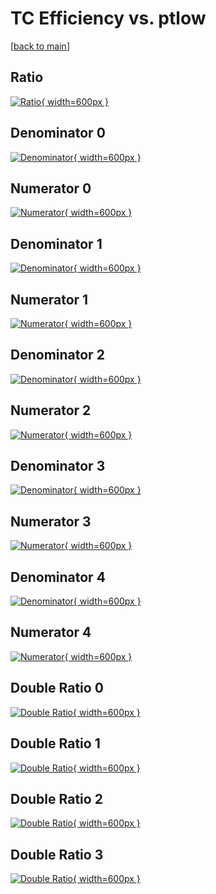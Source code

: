 # TC Efficiency vs. ptlow

[[back to main](./)]



## Ratio

[![Ratio](../mtv/var/TC_vtr_11_-1_eff_ptlow.png){ width=600px }](../mtv/var/TC_vtr_11_-1_eff_ptlow.pdf)

## Denominator 0

[![Denominator](../mtv/den/TC_vtr_11_-1_eff_ptlow_den0.png){ width=600px }](../mtv/den/TC_vtr_11_-1_eff_ptlow_den0.pdf)

## Numerator 0

[![Numerator](../mtv/num/TC_vtr_11_-1_eff_ptlow_num0.png){ width=600px }](../mtv/num/TC_vtr_11_-1_eff_ptlow_num0.pdf)

## Denominator 1

[![Denominator](../mtv/den/TC_vtr_11_-1_eff_ptlow_den1.png){ width=600px }](../mtv/den/TC_vtr_11_-1_eff_ptlow_den1.pdf)

## Numerator 1

[![Numerator](../mtv/num/TC_vtr_11_-1_eff_ptlow_num1.png){ width=600px }](../mtv/num/TC_vtr_11_-1_eff_ptlow_num1.pdf)

## Denominator 2

[![Denominator](../mtv/den/TC_vtr_11_-1_eff_ptlow_den2.png){ width=600px }](../mtv/den/TC_vtr_11_-1_eff_ptlow_den2.pdf)

## Numerator 2

[![Numerator](../mtv/num/TC_vtr_11_-1_eff_ptlow_num2.png){ width=600px }](../mtv/num/TC_vtr_11_-1_eff_ptlow_num2.pdf)

## Denominator 3

[![Denominator](../mtv/den/TC_vtr_11_-1_eff_ptlow_den3.png){ width=600px }](../mtv/den/TC_vtr_11_-1_eff_ptlow_den3.pdf)

## Numerator 3

[![Numerator](../mtv/num/TC_vtr_11_-1_eff_ptlow_num3.png){ width=600px }](../mtv/num/TC_vtr_11_-1_eff_ptlow_num3.pdf)

## Denominator 4

[![Denominator](../mtv/den/TC_vtr_11_-1_eff_ptlow_den4.png){ width=600px }](../mtv/den/TC_vtr_11_-1_eff_ptlow_den4.pdf)

## Numerator 4

[![Numerator](../mtv/num/TC_vtr_11_-1_eff_ptlow_num4.png){ width=600px }](../mtv/num/TC_vtr_11_-1_eff_ptlow_num4.pdf)

## Double Ratio 0

[![Double Ratio](../mtv/ratio/TC_vtr_11_-1_eff_ptlow_ratio0.png){ width=600px }](../mtv/ratio/TC_vtr_11_-1_eff_ptlow_ratio0.pdf)

## Double Ratio 1

[![Double Ratio](../mtv/ratio/TC_vtr_11_-1_eff_ptlow_ratio1.png){ width=600px }](../mtv/ratio/TC_vtr_11_-1_eff_ptlow_ratio1.pdf)

## Double Ratio 2

[![Double Ratio](../mtv/ratio/TC_vtr_11_-1_eff_ptlow_ratio2.png){ width=600px }](../mtv/ratio/TC_vtr_11_-1_eff_ptlow_ratio2.pdf)

## Double Ratio 3

[![Double Ratio](../mtv/ratio/TC_vtr_11_-1_eff_ptlow_ratio3.png){ width=600px }](../mtv/ratio/TC_vtr_11_-1_eff_ptlow_ratio3.pdf)

